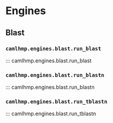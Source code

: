 # Engines

## Blast

### `camlhmp.engines.blast.run_blast`

::: camlhmp.engines.blast.run_blast

### `camlhmp.engines.blast.run_blastn`

::: camlhmp.engines.blast.run_blastn

### `camlhmp.engines.blast.run_tblastn`

::: camlhmp.engines.blast.run_tblastn
